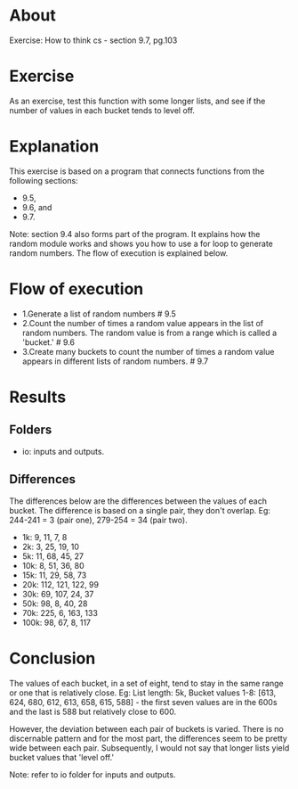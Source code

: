 # About
Exercise: How to think cs - section 9.7, pg.103

# Exercise
As an exercise, test this function with some longer lists, and see if the number of values in each bucket tends to level off.

# Explanation
This exercise is based on a program that connects functions from the following sections:
 - 9.5, 
 - 9.6, and
 - 9.7.

Note: section 9.4 also forms part of the program. It explains how the random module works and shows you how to use a for loop to generate random numbers. The flow of execution is explained below.

# Flow of execution
- 1.Generate a list of random numbers # 9.5
- 2.Count the number of times a random value appears in the list of random numbers. The random value is from a range which is called a 'bucket.' # 9.6
- 3.Create many buckets to count the number of times a random value appears in different lists of random numbers. # 9.7

# Results

## Folders
- io: inputs and outputs.

## Differences
The differences below are the differences between the values of each bucket. The difference is based on a single pair, they don't overlap. Eg: 244-241 = 3 (pair one), 279-254 = 34 (pair two).

- 1k: 9, 11, 7, 8
- 2k: 3, 25, 19, 10
- 5k: 11, 68, 45, 27
- 10k: 8, 51, 36, 80
- 15k: 11, 29, 58, 73
- 20k: 112, 121, 122, 99
- 30k: 69, 107, 24, 37
- 50k: 98, 8, 40, 28
- 70k: 225, 6, 163, 133
- 100k: 98, 67, 8, 117

# Conclusion
The values of each bucket, in a set of eight, tend to stay in the same range or one that is relatively close. 
Eg: List length: 5k, Bucket values 1-8: [613, 624, 680, 612, 613, 658, 615, 588] - the first seven values are in the 600s and the last is 588 but relatively close to 600.

However, the deviation between each pair of buckets is varied. There is no discernable pattern and for the most part, the differences seem to be pretty wide between each pair. Subsequently, I would not say that longer lists yield bucket values that 'level off.'

Note: refer to io folder for inputs and outputs.